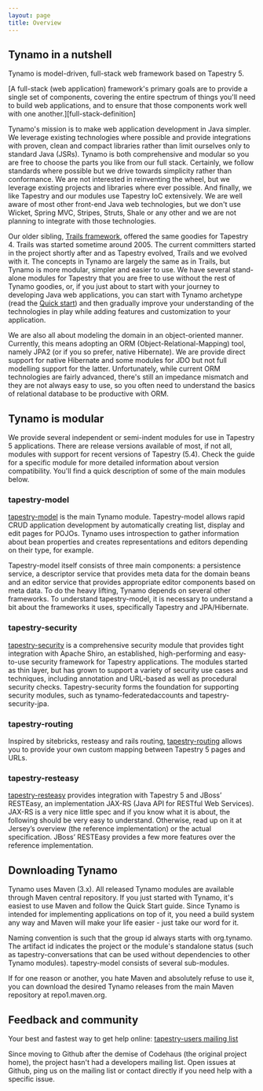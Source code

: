 ```yaml
---
layout: page
title: Overview
---
```

## Tynamo in a nutshell

Tynamo is model-driven, full-stack web framework based on Tapestry 5.
	
<div markdown="1" class="alert alert-success">
[A full-stack (web application) framework's primary goals are to provide a single set of components, covering the entire spectrum of things you'll need to build web applications, and to ensure that those components work well with one another.][full-stack-definition]
</div>

Tynamo's mission is to make web application development in Java simpler. We leverage existing technologies where possible and provide integrations with proven, clean and compact libraries rather than limit ourselves only to standard Java (JSRs). Tynamo is both comprehensive and modular so you are free to choose the parts you like from our full stack. Certainly, we follow standards where possible but we drive towards simplicity rather than conformance. We are not interested in reinventing the wheel, but we leverage existing projects and libraries where ever possible. And finally, we like Tapestry and our modules use Tapestry IoC extensively. We are well aware of most other front-end Java web technologies, but we don't use Wicket, Spring MVC, Stripes, Struts, Shale or any other and we are not planning to integrate with those technologies.

Our older sibling, [Trails framework](https://www.openhub.net/p/trails), offered the same goodies for Tapestry 4. Trails was started sometime around 2005. The current committers started in the project shortly after and as Tapestry evolved, Trails and we evolved with it. The concepts in Tynamo are largely the same as in Trails, but Tynamo is more modular, simpler and easier to use. We have several stand-alone modules for Tapestry that you are free to use without the rest of Tynamo goodies, or, if you just about to start with your journey to developing Java web applications, you can start with Tynamo archetype (read the [Quick start](http://www.tynamo.org/Quick+start/)) and then gradually improve your understanding of the technologies in play while adding features and customization to your application.

We are also all about modeling the domain in an object-oriented manner. Currently, this means adopting an ORM (Object-Relational-Mapping) tool, namely JPA2 (or if you so prefer, native Hibernate). We are provide direct support for native Hibernate and some modules for JDO but not full modelling support for the latter. Unfortunately, while current ORM technologies are fairly advanced, there's still an impedance mismatch and they are not always easy to use, so you often need to understand the basics of relational database to be productive with ORM.

## Tynamo is modular

We provide several independent or semi-indent modules for use in Tapestry 5 applications. There are release versions available of most, if not all, modules with support for recent versions of Tapestry (5.4). Check the guide for a specific module for more detailed information about version compatibility. You'll find a quick description of some of the main modules below.

### tapestry-model

[tapestry-model](http://www.tynamo.org/tapestry-model+guide/) is the main Tynamo module. Tapestry-model allows rapid CRUD application development by automatically creating list, display and edit pages for POJOs. Tynamo uses introspection to gather information about bean properties and creates representations and editors depending on their type, for example.

Tapestry-model itself consists of three main components: a persistence service, a descriptor service that provides meta data for the domain beans and an editor service that provides appropriate editor components based on meta data. To do the heavy lifting, Tynamo depends on several other frameworks. To understand tapestry-model, it is necessary to understand a bit about the frameworks it uses, specifically Tapestry and JPA/Hibernate.

### tapestry-security

[tapestry-security](http://www.tynamo.org/tapestry-security+guide/) is a comprehensive security module that provides tight integration with Apache Shiro, an established, high-performing and easy-to-use security framework for Tapestry applications. The modules started as thin layer, but has grown to support a variety of security use cases and techniques, including annotation and URL-based as well as procedural security checks. Tapestry-security forms the foundation for supporting security modules, such as tynamo-federatedaccounts and tapestry-security-jpa.

### tapestry-routing

Inspired by sitebricks, resteasy and rails routing, [tapestry-routing](http://www.tynamo.org/tapestry-routing+guide/) allows you to provide your own custom mapping between Tapestry 5 pages and URLs.

### tapestry-resteasy

[tapestry-resteasy](http://www.tynamo.org/tapestry-resteasy+guide/) provides integration with Tapestry 5 and JBoss’ RESTEasy, an implementation JAX-RS (Java API for RESTful Web Services). JAX-RS is a very nice little spec and if you know what it is about, the following should be very easy to understand. Otherwise, read up on it at Jersey’s overview (the reference implementation) or the actual specification. JBoss’ RESTEasy provides a few more features over the reference implementation.

## Downloading Tynamo

Tynamo uses Maven (3.x). All released Tynamo modules are available through Maven central repository. If you just started with Tynamo, it's easiest to use Maven and follow the Quick Start guide. Since Tynamo is intended for implementing applications on top of it, you need a build system any way and Maven will make your life easier - just take our word for it.

Naming convention is such that the group id always starts with org.tynamo. The artifact id indicates the project or the module's standalone status (such as tapestry-conversations that can be used without dependencies to other Tynamo modules). tapestry-model consists of several sub-modules.

If for one reason or another, you hate Maven and absolutely refuse to use it, you can download the desired Tynamo releases from the main Maven repository at repo1.maven.org.

## Feedback and community
Your best and fastest way to get help online: [tapestry-users mailing list](http://tapestry.apache.org/community.html)

Since moving to Github after the demise of Codehaus (the original project home), the project hasn't had a developers mailing list. Open issues at Github, ping us on the mailing list or contact directly if you need help with a specific issue.

[full-stack-definition]: http://www.b-list.org/weblog/2007/feb/19/python-framework-design/ "full-stack framework in a nutshell by James Bennett"

